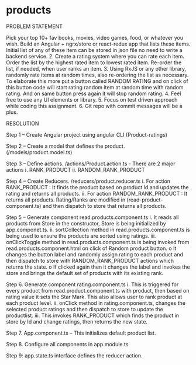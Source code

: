 # products

PROBLEM STATEMENT

Pick your top 10+ fav books, movies, video games, food, or whatever you
wish. Build an Angular + ngrx/store or react-redux app that lists these
items. Initial list of any of these item can be stored in json file no
need to write a backend service.
2. Create a rating system where you can rate each item. Order the list by
the highest rated item to lowest rated item. Re-order the list, if needed,
when user ranks an item.
3. Using RxJS or any other library, randomly rate items at random times,
also re-ordering the list as necessary. To elaborate this more put a
button called RANDOM RATING and on click of this button code will start
rating random item at random time with random rating. And on same button
press again it will stop random rating.
4. Feel free to use any UI elements or library.
5. Focus on test driven approach while coding this assignment.
6. Git repo with commit messages will be a plus.

RESOLUTION

Step 1 –  Create Angular project using angular CLI (Product-ratings)

Step 2 – Create a model that defines the product. (/models/product.model.ts)

Step 3 – Define actions. /actions/Product.action.ts
       -	There are 2 major actions
          i.	RANK_PRODUCT 
          ii.	RANDOM_RANK_PRODUCT

Step 4 – Create Reducers. /reducers/product.reducer.ts
    i.	For action RANK_PRODUCT : It finds the product based on product Id and updates the rating and returns all products.
    ii.	For action RANDOM_RANK_PRODUCT : It returns all products. 
        Rating/Ranks are modified in (read-product-component.ts) and then dispatch to store that returns all products.
        
Step 5 – Generate component read.products.component.ts
    i.	It reads all products from Store in the constructor, Store is being initialized by app.componet.ts.
    ii.	sortCollection method in read.products.component.ts is being used to ensure the products are sorted using ratings.
    iii.	onClickToggle method in read.products.component.ts is being invoked from read.products.component.html on click of Random product button. 
        o	It changes the button label and randomly assign rating to each product and then dispatch to store with RANDOM_RANK_PRODUCT actions which returns the state.
        o	If clicked again then it changes the label and invokes the store and brings the default set of products with its existing rank. 

Step 6. Generate component rating.component.ts
      i.	This is triggered for every product from read.product.component.ts with product, then based on rating value it sets the Star Mark. This also allows user to rank product at each product level.
      ii.	 onClick method in rating.component.ts, changes the selected product ratings and then dispatch to store to update the productlist. 
      iii.	This invokes RANK_PRODUCT which finds the product in store by Id and change ratings, then returns the new state.

Step 7. App.component.ts – This initializes default product list.

Step 8. Configure all components in app.module.ts

Step 9: app.state.ts interface defines the reducer action.
